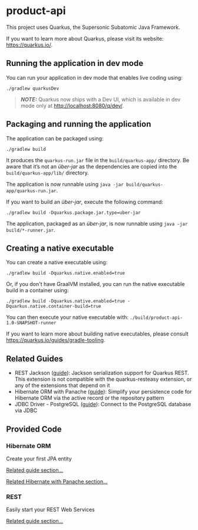 # product-api

This project uses Quarkus, the Supersonic Subatomic Java Framework.

If you want to learn more about Quarkus, please visit its website: <https://quarkus.io/>.

## Running the application in dev mode

You can run your application in dev mode that enables live coding using:

```shell script
./gradlew quarkusDev
```

> **_NOTE:_**  Quarkus now ships with a Dev UI, which is available in dev mode only
> at <http://localhost:8080/q/dev/>.

## Packaging and running the application

The application can be packaged using:

```shell script
./gradlew build
```

It produces the `quarkus-run.jar` file in the `build/quarkus-app/` directory.
Be aware that it’s not an _über-jar_ as the dependencies are copied into the
`build/quarkus-app/lib/` directory.

The application is now runnable using `java -jar build/quarkus-app/quarkus-run.jar`.

If you want to build an _über-jar_, execute the following command:

```shell script
./gradlew build -Dquarkus.package.jar.type=uber-jar
```

The application, packaged as an _über-jar_, is now runnable using `java -jar build/*-runner.jar`.

## Creating a native executable

You can create a native executable using:

```shell script
./gradlew build -Dquarkus.native.enabled=true
```

Or, if you don't have GraalVM installed, you can run the native executable build in a container
using:

```shell script
./gradlew build -Dquarkus.native.enabled=true -Dquarkus.native.container-build=true
```

You can then execute your native executable with: `./build/product-api-1.0-SNAPSHOT-runner`

If you want to learn more about building native executables, please
consult <https://quarkus.io/guides/gradle-tooling>.

## Related Guides

- REST Jackson ([guide](https://quarkus.io/guides/rest#json-serialisation)): Jackson serialization
  support for Quarkus REST. This extension is not compatible with the quarkus-resteasy extension, or
  any of the extensions that depend on it
- Hibernate ORM with Panache ([guide](https://quarkus.io/guides/hibernate-orm-panache)): Simplify
  your persistence code for Hibernate ORM via the active record or the repository pattern
- JDBC Driver - PostgreSQL ([guide](https://quarkus.io/guides/datasource)): Connect to the
  PostgreSQL database via JDBC

## Provided Code

### Hibernate ORM

Create your first JPA entity

[Related guide section...](https://quarkus.io/guides/hibernate-orm)

[Related Hibernate with Panache section...](https://quarkus.io/guides/hibernate-orm-panache)

### REST

Easily start your REST Web Services

[Related guide section...](https://quarkus.io/guides/getting-started-reactive#reactive-jax-rs-resources)
